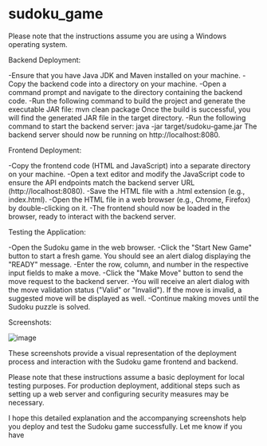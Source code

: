 # sudoku_game

Please note that the instructions assume you are using a Windows operating system.

Backend Deployment:

-Ensure that you have Java JDK and Maven installed on your machine.
-Copy the backend code into a directory on your machine.
-Open a command prompt and navigate to the directory containing the backend code.
-Run the following command to build the project and generate the executable JAR file:
mvn clean package
Once the build is successful, you will find the generated JAR file in the target directory.
-Run the following command to start the backend server:
java -jar target/sudoku-game.jar
The backend server should now be running on http://localhost:8080.

Frontend Deployment:

-Copy the frontend code (HTML and JavaScript) into a separate directory on your machine.
-Open a text editor and modify the JavaScript code to ensure the API endpoints match the backend server URL (http://localhost:8080).
-Save the HTML file with a .html extension (e.g., index.html).
-Open the HTML file in a web browser (e.g., Chrome, Firefox) by double-clicking on it.
-The frontend should now be loaded in the browser, ready to interact with the backend server.

Testing the Application:

-Open the Sudoku game in the web browser.
-Click the "Start New Game" button to start a fresh game. You should see an alert dialog displaying the "READY" message.
-Enter the row, column, and number in the respective input fields to make a move.
-Click the "Make Move" button to send the move request to the backend server.
-You will receive an alert dialog with the move validation status ("Valid" or "Invalid"). If the move is invalid, a suggested move will be displayed as well.
-Continue making moves until the Sudoku puzzle is solved.

Screenshots:

![image](https://github.com/Srilekha-09/sudoku_game/assets/113164986/ceb4a24f-ecd9-4879-8fec-8a5c514a92eb)

These screenshots provide a visual representation of the deployment process and interaction with the Sudoku game frontend and backend.

Please note that these instructions assume a basic deployment for local testing purposes. For production deployment, additional steps such as setting up a web server and configuring security measures may be necessary.

I hope this detailed explanation and the accompanying screenshots help you deploy and test the Sudoku game successfully. Let me know if you have




